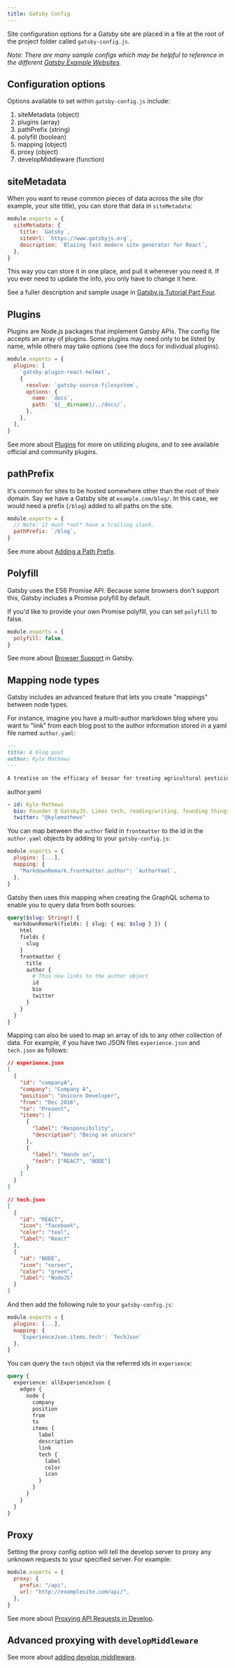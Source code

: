 ```yaml
---
title: Gatsby Config
---
```


Site configuration options for a Gatsby site are placed in a file at the root of the project folder called `gatsby-config.js`.

_Note: There are many sample configs which may be helpful to reference in the different [Gatsby Example Websites](https://github.com/gatsbyjs/gatsby/tree/master/examples)._

## Configuration options

Options available to set within `gatsby-config.js` include:

1.  siteMetadata (object)
2.  plugins (array)
3.  pathPrefix (string)
4.  polyfill (boolean)
5.  mapping (object)
6.  proxy (object)
7.  developMiddleware (function)

## siteMetadata

When you want to reuse common pieces of data across the site (for example, your site title), you can store that data in `siteMetadata`:

```javascript
module.exports = {
  siteMetadata: {
    title: `Gatsby`,
    siteUrl: `https://www.gatsbyjs.org`,
    description: `Blazing fast modern site generator for React`,
  },
}
```

This way you can store it in one place, and pull it whenever you need it. If you ever need to update the info, you only have to change it here.

See a fuller description and sample usage in [Gatsby.js Tutorial Part Four](/tutorial/part-four/#data-in-gatsby).

## Plugins

Plugins are Node.js packages that implement Gatsby APIs. The config file accepts an array of plugins. Some plugins may need only to be listed by name, while others may take options (see the docs for individual plugins).

```javascript
module.exports = {
  plugins: [
    `gatsby-plugin-react-helmet`,
    {
      resolve: `gatsby-source-filesystem`,
      options: {
        name: `docs`,
        path: `${__dirname}/../docs/`,
      },
    },
  ],
}
```

See more about [Plugins](/docs/plugins/) for more on utilizing plugins, and to see available official and community plugins.

## pathPrefix

It's common for sites to be hosted somewhere other than the root of their domain. Say we have a Gatsby site at `example.com/blog/`. In this case, we would need a prefix (`/blog`) added to all paths on the site.

```javascript
module.exports = {
  // Note: it must *not* have a trailing slash.
  pathPrefix: `/blog`,
}
```

See more about [Adding a Path Prefix](/docs/path-prefix/).

## Polyfill

Gatsby uses the ES6 Promise API. Because some browsers don't support this, Gatsby includes a Promise polyfill by default.

If you'd like to provide your own Promise polyfill, you can set `polyfill` to false.

```javascript
module.exports = {
  polyfill: false,
}
```

See more about [Browser Support](/docs/browser-support/#polyfills) in Gatsby.

## Mapping node types

Gatsby includes an advanced feature that lets you create "mappings" between node types.

For instance, imagine you have a multi-author markdown blog where you want to "link" from each blog post to the author information stored in a yaml file named `author.yaml`:

```markdown
---
title: A blog post
author: Kyle Mathews
---

A treatise on the efficacy of bezoar for treating agricultural pesticide poisoning.
```

author.yaml

```yaml
- id: Kyle Mathews
  bio: Founder @ GatsbyJS. Likes tech, reading/writing, founding things. Blogs at bricolage.io.
  twitter: "@kylemathews"
```

You can map between the `author` field in `frontmatter` to the id in the `author.yaml` objects by adding to your `gatsby-config.js`:

```javascript
module.exports = {
  plugins: [...],
  mapping: {
    "MarkdownRemark.frontmatter.author": `AuthorYaml`,
  },
}
```

Gatsby then uses this mapping when creating the GraphQL schema to enable you to query data from both sources:

```graphql
query($slug: String!) {
  markdownRemark(fields: { slug: { eq: $slug } }) {
    html
    fields {
      slug
    }
    frontmatter {
      title
      author {
        # This now links to the author object
        id
        bio
        twitter
      }
    }
  }
}
```

Mapping can also be used to map an array of ids to any other collection of data. For example, if you have two JSON files
`experience.json` and `tech.json` as follows:

```json
// experience.json
[
  {
    "id": "companyA",
    "company": "Company A",
    "position": "Unicorn Developer",
    "from": "Dec 2016",
    "to": "Present",
    "items": [
      {
        "label": "Responsibility",
        "description": "Being an unicorn"
      },
      {
        "label": "Hands on",
        "tech": ["REACT", "NODE"]
      }
    ]
  }
]
```

```json
// tech.json
[
  {
    "id": "REACT",
    "icon": "facebook",
    "color": "teal",
    "label": "React"
  },
  {
    "id": "NODE",
    "icon": "server",
    "color": "green",
    "label": "NodeJS"
  }
]
```

And then add the following rule to your `gatsby-config.js`:

```javascript
module.exports = {
  plugins: [...],
  mapping: {
    'ExperienceJson.items.tech': `TechJson`
  },
}
```

You can query the `tech` object via the referred ids in `experience`:

```graphql
query {
  experience: allExperienceJson {
    edges {
      node {
        company
        position
        from
        to
        items {
          label
          description
          link
          tech {
            label
            color
            icon
          }
        }
      }
    }
  }
}
```

## Proxy

Setting the proxy config option will tell the develop server to proxy any unknown requests to your specified server. For example:

```javascript
module.exports = {
  proxy: {
    prefix: "/api",
    url: "http://examplesite.com/api/",
  },
}
```

See more about [Proxying API Requests in Develop](/docs/api-proxy/).

## Advanced proxying with `developMiddleware`

See more about [adding develop middleware](/docs/api-proxy/#advanced-proxying).
